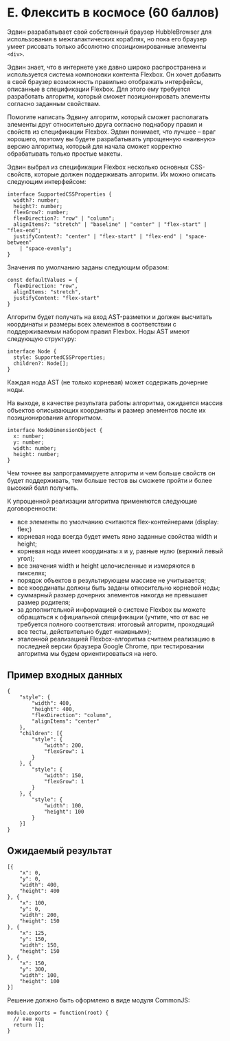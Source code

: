 # E. Флексить в космосе (60 баллов)

Эдвин разрабатывает свой собственный браузер HubbleBrowser для использования в межгалактических кораблях, но пока его браузер умеет рисовать только абсолютно спозиционированные элементы `<div>`.

Эдвин знает, что в интернете уже давно широко распространена и используется система компоновки контента Flexbox. Он хочет добавить в свой браузер возможность правильно отображать интерфейсы, описанные в спецификации Flexbox. Для этого ему требуется разработать алгоритм, который сможет позиционировать элементы согласно заданным свойствам.

Помогите написать Эдвину алгоритм, который сможет располагать элементы друг относительно друга согласно поднабору правил и свойств из спецификации Flexbox. Эдвин понимает, что лучшее – враг хорошего, поэтому вы будете разрабатывать упрощенную «наивную» версию алгоритма, который для начала сможет корректно обрабатывать только простые макеты.

Эдвин выбрал из спецификации Flexbox несколько основных CSS-свойств, которые должен поддерживать алгоритм. Их можно описать следующим интерфейсом:

```
interface SupportedCSSProperties {
  width?: number;
  height?: number;
  flexGrow?: number;
  flexDirection?: "row" | "column";
  alignItems?: "stretch" | "baseline" | "center" | "flex-start" | "flex-end";
  justifyContent?: "center" | "flex-start" | "flex-end" | "space-between" 
    | "space-evenly";
}
```

Значения по умолчанию заданы следующим образом:

```
const defaultValues = {
  flexDirection: "row",
  alignItems: "stretch",
  justifyContent: "flex-start"
}
```

Алгоритм будет получать на вход AST-разметки и должен высчитать координаты и размеры всех элементов в соответствии с поддерживаемым набором правил Flexbox. Ноды AST имеют следующую структуру:

```
interface Node {
  style: SupportedCSSProperties;
  children?: Node[];
}
```

Каждая нода AST (не только корневая) может содержать дочерние ноды.

На выходе, в качестве результата работы алгоритма, ожидается массив объектов описывающих координаты и размер элементов после их позиционирования алгоритмом.

```
interface NodeDimensionObject {
  x: number;
  y: number;
  width: number;
  height: number;
}
```

Чем точнее вы запрограммируете алгоритм и чем больше свойств он будет поддерживать, тем больше тестов вы сможете пройти и более высокий балл получить.

К упрощенной реализации алгоритма применяются следующие договоренности:

- все элементы по умолчанию считаются flex-контейнерами (display: flex;)
- корневая нода всегда будет иметь явно заданные свойства width и height;
- корневая нода имеет координаты x и y, равные нулю (верхний левый угол);
- все значения width и height целочисленные и измеряются в пикселях;
- порядок объектов в результирующем массиве не учитывается;
- все координаты должны быть заданы относительно корневой ноды;
- суммарный размер дочерних элементов никогда не превышает размер родителя;
- за дополнительной информацией о системе Flexbox вы можете обращаться к официальной спецификации (учтите, что от вас не требуется полного соответствия: итоговый алгоритм, проходящий все тесты, действительно будет «наивным»);
- эталонной реализацией Flexbox-алгоритма считаем реализацию в последней версии браузера Google Chrome, при тестировании алгоритма мы будем ориентироваться на него.

## Пример входных данных
```
{
    "style": {
        "width": 400,
        "height": 400,
        "flexDirection": "column",
        "alignItems": "center"
    },
    "children": [{
        "style": {
            "width": 200,
            "flexGrow": 1
        }
    }, {
        "style": {
            "width": 150,
            "flexGrow": 1
        }
    }, {
        "style": {
            "width": 100,
            "height": 100
        }
    }]
}
```

## Ожидаемый результат
```
[{
    "x": 0,
    "y": 0,
    "width": 400,
    "height": 400
}, {
    "x": 100,
    "y": 0,
    "width": 200,
    "height": 150
}, {
    "x": 125,
    "y": 150,
    "width": 150,
    "height": 150
}, {
    "x": 150,
    "y": 300,
    "width": 100,
    "height": 100
}]
```

Решение должно быть оформлено в виде модуля СommonJS:

```
module.exports = function(root) {
  // ваш код
  return [];
}
```
